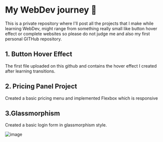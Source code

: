 
# My WebDev journey 🚀

This is a private repository where I'll post all the projects that I make while learning WebDev, might range from something really small like button hover effect or complete websites so please do not judge me and also my first personal GITHub repository.

## 1. Button Hover Effect

The first file uploaded on this github and contains the hover effect I created after learning transitions.

## 2. Pricing Panel Project

Created a basic pricing menu and implemented Flexbox which is responsive

## 3.Glassmorphism

Created a basic login form in glassmorphism style.

![image](https://github.com/user-attachments/assets/2e103fd3-cb56-4c2d-9db9-d754140f6969)

